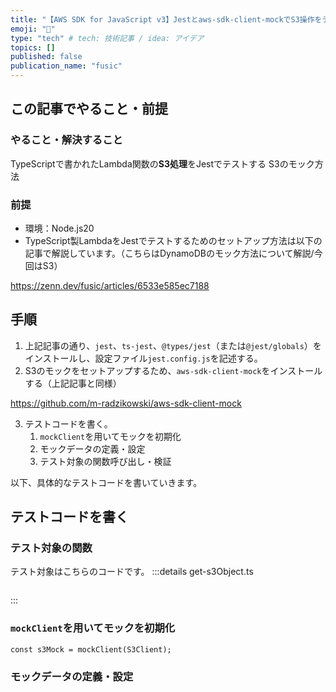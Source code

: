 ```yaml
---
title: "【AWS SDK for JavaScript v3】Jestとaws-sdk-client-mockでS3操作をテストする"
emoji: "🦔"
type: "tech" # tech: 技術記事 / idea: アイデア
topics: []
published: false
publication_name: "fusic"
---
```

## この記事でやること・前提
### やること・解決すること
TypeScriptで書かれたLambda関数の**S3処理**をJestでテストする
S3のモック方法

### 前提
- 環境：Node.js20
- TypeScript製LambdaをJestでテストするためのセットアップ方法は以下の記事で解説しています。（こちらはDynamoDBのモック方法について解説/今回はS3）

https://zenn.dev/fusic/articles/6533e585ec7188

## 手順
1. 上記記事の通り、`jest`、`ts-jest`、`@types/jest`（または`@jest/globals`）をインストールし、設定ファイル`jest.config.js`を記述する。
2. S3のモックをセットアップするため、`aws-sdk-client-mock`をインストールする（上記記事と同様）

https://github.com/m-radzikowski/aws-sdk-client-mock

3. テストコードを書く。
    1. `mockClient`を用いてモックを初期化
    2. モックデータの定義・設定
    3. テスト対象の関数呼び出し・検証

以下、具体的なテストコードを書いていきます。

## テストコードを書く
### テスト対象の関数
テスト対象はこちらのコードです。
:::details get-s3Object.ts
```ts:get-s3Object.ts

```
:::
### `mockClient`を用いてモックを初期化
```ts: get-s3Object.test.ts
const s3Mock = mockClient(S3Client);
```

### モックデータの定義・設定
